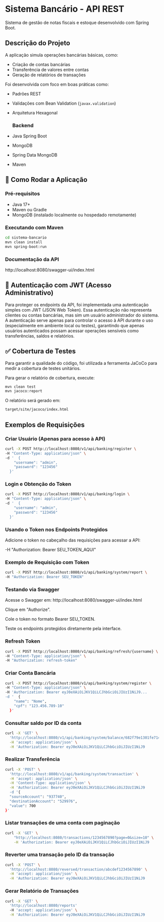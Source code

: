 # Sistema Bancário - API REST

Sistema de gestão de notas fiscais e estoque desenvolvido com Spring Boot.

## Descrição do Projeto

A aplicação simula operações bancárias básicas, como:
- Criação de contas bancárias
- Transferência de valores entre contas
- Geração de relatórios de transações

Foi desenvolvida com foco em boas práticas como:
- Padrões REST
- Validações com Bean Validation (`javax.validation`)
- Arquitetura Hexagonal

  ### Backend
- Java Spring Boot
- MongoDB
- Spring Data MongoDB
- Maven

## 🚀 Como Rodar a Aplicação

### Pré-requisitos

- Java 17+
- Maven ou Gradle
- MongoDB (instalado localmente ou hospedado remotamente)

### Executando com Maven

```bash
cd sistema-bancario
mvn clean install
mvn spring-boot:run
```
### Documentação da API

http://localhost:8080/swagger-ui/index.html

## 🔐 Autenticação com JWT (Acesso Administrativo)

Para proteger os endpoints da API, foi implementada uma autenticação simples com JWT (JSON Web Token). Essa autenticação não representa clientes ou contas bancárias, mas sim um usuário administrador do sistema.
A autenticação serve apenas para controlar o acesso à API durante o uso (especialmente em ambiente local ou testes), garantindo que apenas usuários autenticados possam acessar operações sensíveis como transferências, saldos e relatórios.

## ✅ Cobertura de Testes

Para garantir a qualidade do código, foi utilizada a ferramenta JaCoCo para medir a cobertura de testes unitários.

Para gerar o relatório de cobertura, execute:

```bash
mvn clean test
mvn jacoco:report
```

O relatório será gerado em:

```bash
target/site/jacoco/index.html
```

## Exemplos de Requisições

### Criar Usuário (Apenas para acesso à API)

```bash
curl -X POST http://localhost:8080/v1/api/banking/register \
-H "Content-Type: application/json" \
-d '  {
    "username": "admin",
    "password": "123456"
  }'
```

### Login e Obtenção do Token

```bash
curl -X POST http://localhost:8080/v1/api/banking/login \
-H "Content-Type: application/json" \
-d '  {
    "username": "admin",
    "password": "123456"
  }'
```

### Usando o Token nos Endpoints Protegidos

Adicione o token no cabeçalho das requisições para acessar a API:

-H "Authorization: Bearer SEU_TOKEN_AQUI"

### Exemplo de Requisição com Token

```bash
curl -X POST http://localhost:8080/v1/api/banking/system/report \
-H "Authorization: Bearer SEU_TOKEN"
```

### Testando via Swagger

Acesse o Swagger em: http://localhost:8080/swagger-ui/index.html

Clique em "Authorize".

Cole o token no formato Bearer SEU_TOKEN.

Teste os endpoints protegidos diretamente pela interface.

### Refresh Token

```bash
curl -X POST http://localhost:8080/v1/api/banking/refresh/{username} \
-H "Content-Type: application/json" \
-H "Authorization: refresh-token"
```

### Criar Conta Bancária

```bash
curl -X POST http://localhost:8080/v1/api/banking/system/register \
-H "Content-Type: application/json" \
-H 'Authorization: Bearer eyJ0eXAiOiJKV1QiLCJhbGciOiJIUzI1NiJ9...
-d '  {
    "name": "Nome",
    "cpf": "123.456.789-10"
  }'
```

### Consultar saldo por ID da conta

```bash
curl -X 'GET' \
  'http://localhost:8080/v1/api/banking/system/balance/682f79e1301fe71481e78149' \
  -H 'accept: application/json' \
  -H 'Authorization: Bearer eyJ0eXAiOiJKV1QiLCJhbGciOiJIUzI1NiJ9
```

### Realizar Transferência

```bash
curl -X 'POST' \
  'http://localhost:8080/v1/api/banking/system/transaction' \
  -H 'accept: application/json' \
  -H 'Content-Type: application/json' \
  -H 'Authorization: Bearer eyJ0eXAiOiJKV1QiLCJhbGciOiJIUzI1NiJ9
  -d '{
  "sourceAccount": "937740",
  "destinationAccount": "529976",
  "value": 700
}'
```

### Listar transações de uma conta com paginação

```bash
curl -X 'GET' \
    "http://localhost:8080/transactions/1234567890?page=0&size=10" \
    -H 'Authorization: Bearer eyJ0eXAiOiJKV1QiLCJhbGciOiJIUzI1NiJ9
```

### Reverter uma transação pelo ID da transação

```bash
curl -X 'POST' \ 
  'http://localhost:8080/reversed/transaction/abcdef1234567890' \
  -H 'accept: application/json' \
  -H 'Authorization: Bearer eyJ0eXAiOiJKV1QiLCJhbGciOiJIUzI1NiJ9
```

### Gerar Relatório de Transações

```bash
curl -X 'GET' \ 
  'http://localhost:8080/reports'
  -H 'accept: application/json' \
  -H 'Authorization: Bearer eyJ0eXAiOiJKV1QiLCJhbGciOiJIUzI1NiJ9
```
